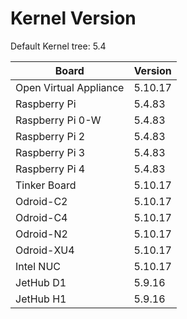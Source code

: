
# Kernel Version

Default Kernel tree: 5.4

| Board | Version |
|-------|---------|
| Open Virtual Appliance | 5.10.17 |
| Raspberry Pi | 5.4.83 |
| Raspberry Pi 0-W | 5.4.83 |
| Raspberry Pi 2 | 5.4.83 |
| Raspberry Pi 3 | 5.4.83 |
| Raspberry Pi 4 | 5.4.83 |
| Tinker Board | 5.10.17 |
| Odroid-C2 | 5.10.17 |
| Odroid-C4 | 5.10.17 |
| Odroid-N2 | 5.10.17 |
| Odroid-XU4 | 5.10.17 |
| Intel NUC | 5.10.17 |
| JetHub D1 | 5.9.16 |
| JetHub H1 | 5.9.16 |
